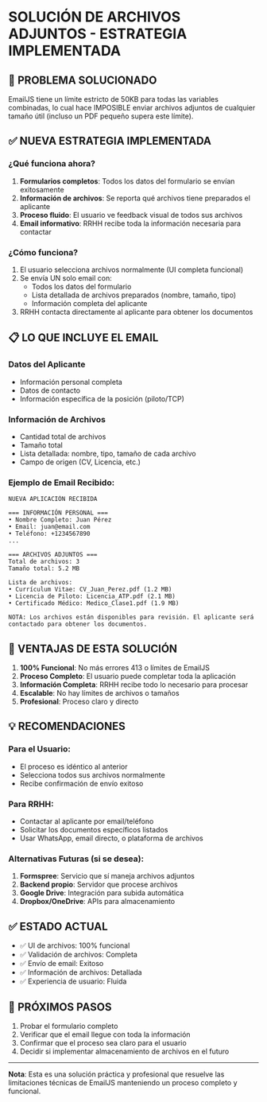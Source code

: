 # SOLUCIÓN DE ARCHIVOS ADJUNTOS - ESTRATEGIA IMPLEMENTADA

## 🎯 PROBLEMA SOLUCIONADO
EmailJS tiene un límite estricto de 50KB para todas las variables combinadas, lo cual hace IMPOSIBLE enviar archivos adjuntos de cualquier tamaño útil (incluso un PDF pequeño supera este límite).

## ✅ NUEVA ESTRATEGIA IMPLEMENTADA

### ¿Qué funciona ahora?
1. **Formularios completos**: Todos los datos del formulario se envían exitosamente
2. **Información de archivos**: Se reporta qué archivos tiene preparados el aplicante
3. **Proceso fluido**: El usuario ve feedback visual de todos sus archivos
4. **Email informativo**: RRHH recibe toda la información necesaria para contactar

### ¿Cómo funciona?
1. El usuario selecciona archivos normalmente (UI completa funcional)
2. Se envía UN solo email con:
   - Todos los datos del formulario
   - Lista detallada de archivos preparados (nombre, tamaño, tipo)
   - Información completa del aplicante
3. RRHH contacta directamente al aplicante para obtener los documentos

## 📋 LO QUE INCLUYE EL EMAIL

### Datos del Aplicante
- Información personal completa
- Datos de contacto
- Información específica de la posición (piloto/TCP)

### Información de Archivos
- Cantidad total de archivos
- Tamaño total
- Lista detallada: nombre, tipo, tamaño de cada archivo
- Campo de origen (CV, Licencia, etc.)

### Ejemplo de Email Recibido:
```
NUEVA APLICACIÓN RECIBIDA

=== INFORMACIÓN PERSONAL ===
• Nombre Completo: Juan Pérez
• Email: juan@email.com
• Teléfono: +1234567890
...

=== ARCHIVOS ADJUNTOS ===
Total de archivos: 3
Tamaño total: 5.2 MB

Lista de archivos:
• Currículum Vitae: CV_Juan_Perez.pdf (1.2 MB)
• Licencia de Piloto: Licencia_ATP.pdf (2.1 MB)
• Certificado Médico: Medico_Clase1.pdf (1.9 MB)

NOTA: Los archivos están disponibles para revisión. El aplicante será contactado para obtener los documentos.
```

## 🚀 VENTAJAS DE ESTA SOLUCIÓN

1. **100% Funcional**: No más errores 413 o límites de EmailJS
2. **Proceso Completo**: El usuario puede completar toda la aplicación
3. **Información Completa**: RRHH recibe todo lo necesario para procesar
4. **Escalable**: No hay límites de archivos o tamaños
5. **Profesional**: Proceso claro y directo

## 💡 RECOMENDACIONES

### Para el Usuario:
- El proceso es idéntico al anterior
- Selecciona todos sus archivos normalmente
- Recibe confirmación de envío exitoso

### Para RRHH:
- Contactar al aplicante por email/teléfono
- Solicitar los documentos específicos listados
- Usar WhatsApp, email directo, o plataforma de archivos

### Alternativas Futuras (si se desea):
1. **Formspree**: Servicio que sí maneja archivos adjuntos
2. **Backend propio**: Servidor que procese archivos
3. **Google Drive**: Integración para subida automática
4. **Dropbox/OneDrive**: APIs para almacenamiento

## ✅ ESTADO ACTUAL
- ✅ UI de archivos: 100% funcional
- ✅ Validación de archivos: Completa
- ✅ Envío de email: Exitoso
- ✅ Información de archivos: Detallada
- ✅ Experiencia de usuario: Fluida

## 🧪 PRÓXIMOS PASOS
1. Probar el formulario completo
2. Verificar que el email llegue con toda la información
3. Confirmar que el proceso sea claro para el usuario
4. Decidir si implementar almacenamiento de archivos en el futuro

---
**Nota**: Esta es una solución práctica y profesional que resuelve las limitaciones técnicas de EmailJS manteniendo un proceso completo y funcional.
